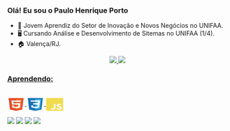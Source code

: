 ### Olá! Eu sou o Paulo Henrique Porto

- 💼 Jovem Aprendiz do Setor de Inovação e Novos Negócios no UNIFAA.
- 🖥️ Cursando Análise e Desenvolvimento de Sitemas no UNIFAA (1/4).
- 🏠 Valença/RJ.

<div align="center">
  <a href="https://github.com/PauloHenriqueFaa">
  <img height="150em" src="https://github-readme-stats.vercel.app/api?username=PauloHenriqueFaa&show_icons=true&theme=dark&include_all_commits=true&count_private=true"/>
  <img height="150em" src="https://github-readme-stats.vercel.app/api/top-langs/?username=PauloHenriqueFaa&layout=compact&langs_count=7&theme=dark"/>
</div>

### Aprendendo:
  
  </div>
<div style="display: inline_block"><br>
  <img align="center" alt="Paulinho-HTML" height="30" width="40" src="https://raw.githubusercontent.com/devicons/devicon/master/icons/html5/html5-original.svg">
  <img align="center" alt="Paulinho-CSS" height="30" width="40" src="https://raw.githubusercontent.com/devicons/devicon/master/icons/css3/css3-original.svg">
  <img align="center" alt="Paulinho-Js" height="30" width="40" src="https://raw.githubusercontent.com/devicons/devicon/master/icons/javascript/javascript-plain.svg">
  </div>
  
  
  <div> 
  
  <a href="https://www.instagram.com/porto0.paulo9/" target="_blank"><img src="https://img.shields.io/badge/-Instagram-%23E4405F?style=for-the-badge&logo=instagram&logoColor=white" target="_blank"></a>
 	<a href="https://www.twitch.tv/arravery" target="_blank"><img src="https://img.shields.io/badge/Twitch-9146FF?style=for-the-badge&logo=twitch&logoColor=white" target="_blank"></a> 
  <a href = "mailto:phenriquedosantos@gmail.com"><img src="https://img.shields.io/badge/-Gmail-%23333?style=for-the-badge&logo=gmail&logoColor=white" target="_blank"></a>
  <a href="https://www.linkedin.com/in/paulo-henrique-dos-santos-porto-32425a249/" target="_blank"><img src="https://img.shields.io/badge/-LinkedIn-%230077B5?style=for-the-badge&logo=linkedin&logoColor=white" target="_blank"></a> 
  
</div>
